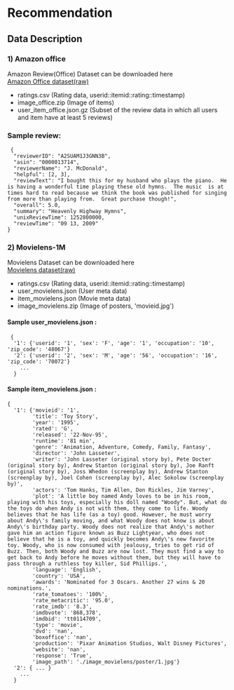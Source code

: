 # Recommendation

## Data Description
### 1) Amazon office
Amazon Review(Office) Dataset can be downloaded here<br>
[Amazon Office dataset(raw)](https://drive.google.com/drive/u/0/folders/1NMvsUaaSW9nxtMRnGcQw-8eNY1pjvAJY)

- ratings.csv (Rating data, userid::itemid::rating::timestamp)
- image_office.zip (Image of items)
- user_item_office.json.gz (Subset of the review data in which all users and item have at least 5 reviews)

### Sample review:
<pre>
<code> {
  "reviewerID": "A2SUAM1J3GNN3B",
  "asin": "0000013714",
  "reviewerName": "J. McDonald",
  "helpful": [2, 3],
  "reviewText": "I bought this for my husband who plays the piano.  He is having a wonderful time playing these old hymns.  The music  is at times hard to read because we think the book was published for singing from more than playing from.  Great purchase though!",
  "overall": 5.0,
  "summary": "Heavenly Highway Hymns",
  "unixReviewTime": 1252800000,
  "reviewTime": "09 13, 2009"
}</code></pre>


### 2) Movielens-1M
Movielens Dataset can be downloaded here<br>
[Movielens dataset(raw)](https://drive.google.com/drive/folders/1iRU83v1Ut8RwsH2RAlE2cYPy2iwzsEPg)

- ratings.csv (Rating data, userid::itemid::rating::timestamp)
- user_movielens.json (User meta data)
- item_movielens.json (Movie meta data)
- image_movielens.zip (Image of posters, 'movieid.jpg')

#### Sample user_movielens.json :
<pre>
<code> {
  '1': {'userid': '1', 'sex': 'F', 'age': '1', 'occupation': '10', 'zip_code': '48067'}
  '2': {'userid': '2', 'sex': 'M', 'age': '56', 'occupation': '16', 'zip_code': '70072'}
    ...
  }</code></pre>

#### Sample item_movielens.json :
<pre>
<code>{
  '1': {'movieid': '1', 
        'title': 'Toy Story', 
        'year': '1995',
        'rated': 'G',
        'released': '22-Nov-95', 
        'runtime': '81 min', 
        'genre': 'Animation, Adventure, Comedy, Family, Fantasy', 
        'director': 'John Lasseter', 
        'writer': 'John Lasseter (original story by), Pete Docter (original story by), Andrew Stanton (original story by), Joe Ranft (original story by), Joss Whedon (screenplay by), Andrew Stanton (screenplay by), Joel Cohen (screenplay by), Alec Sokolow (screenplay by)', 
        'actors': 'Tom Hanks, Tim Allen, Don Rickles, Jim Varney', 
        'plot': 'A little boy named Andy loves to be in his room, playing with his toys, especially his doll named "Woody". But, what do the toys do when Andy is not with them, they come to life. Woody believes that he has life (as a toy) good. However, he must worry about Andy\'s family moving, and what Woody does not know is about Andy\'s birthday party. Woody does not realize that Andy\'s mother gave him an action figure known as Buzz Lightyear, who does not believe that he is a toy, and quickly becomes Andy\'s new favorite toy. Woody, who is now consumed with jealousy, tries to get rid of Buzz. Then, both Woody and Buzz are now lost. They must find a way to get back to Andy before he moves without them, but they will have to pass through a ruthless toy killer, Sid Phillips.', 
        'language': 'English', 
        'country': 'USA', 
        'awards': 'Nominated for 3 Oscars. Another 27 wins & 20 nominations.', 
        'rate_tomatoes': '100%', 
        'rate_metacritic': '95.0',
        'rate_imdb': '8.3', 
        'imdbvote': '868,378',
        'imdbid': 'tt0114709', 
        'type': 'movie', 
        'dvd': 'nan', 
        'boxoffice': 'nan', 
        'production': 'Pixar Animation Studios, Walt Disney Pictures', 
        'website': 'nan', 
        'response': 'True', 
        'image_path': './image_movielens/poster/1.jpg'}
  '2': { ... }
    ...
  }</code></pre>
